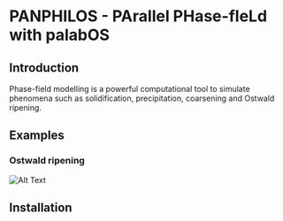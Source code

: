# PANPHILOS - PArallel PHase-fIeLd with palabOS

## Introduction

Phase-field modelling is a powerful computational tool to simulate phenomena such as solidification, precipitation, coarsening and Ostwald ripening. 

## Examples

### Ostwald ripening
![Alt Text](https://media.giphy.com/media/vFKqnCdLPNOKc/giphy.gif)

## Installation

